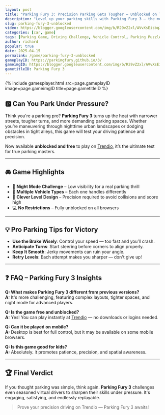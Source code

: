 ```yaml
---
layout: post
title: "Parking Fury 3: Precision Parking Gets Tougher — Unblocked on Trendio"
description: "Level up your parking skills with Parking Fury 3 — the most challenging installment in the series, now unblocked and free to play on Trendio!"
slug: parking-fury-3-unblocked
video: https://blogger.googleusercontent.com/img/b/R29vZ2xl/AVvXsEisbqJyWJ4OjPD3Zk_S8OC27T8QDgUl6ZYupqqL2S39NGlJsohjV6mfP9VpLi_4E54xbeB60tSjjKRmMBCIVTlxApZXCaue0Cn5clMbwCWWEVzq762eotqyOZ0tN5i7-o7v_3JRF_3YUvySIU92a_4kSCgyM6jRYvXcyXywJkNaJrI0LsEspy0gV01IDGA/s320/parking-fury-3.png
categories: [car, game]
tags: [Parking Game, Driving Challenge, Vehicle Control, Parking Puzzle, Unblocked Games]
author: richard
popular: true
date: 2025-04-15
permalink: /game/parking-fury-3-unblocked
gameplayID: https://parkingfury.github.io/3/
gameimgID: https://blogger.googleusercontent.com/img/b/R29vZ2xl/AVvXsEisbqJyWJ4OjPD3Zk_S8OC27T8QDgUl6ZYupqqL2S39NGlJsohjV6mfP9VpLi_4E54xbeB60tSjjKRmMBCIVTlxApZXCaue0Cn5clMbwCWWEVzq762eotqyOZ0tN5i7-o7v_3JRF_3YUvySIU92a_4kSCgyM6jRYvXcyXywJkNaJrI0LsEspy0gV01IDGA/s320/parking-fury-3.png
gametitleID: Parking Fury 3
---
```


{% include gamesplayer.html
  src=page.gameplayID
  image=page.gameimgID
  title=page.gametitleID
%}

## 🅿️ Can You Park Under Pressure?

Think you're a parking pro? **Parking Fury 3** turns up the heat with narrower streets, tougher turns, and more demanding parking spaces. Whether you’re maneuvering through nighttime urban landscapes or dodging obstacles in tight alleys, this game will test your driving patience and precision.

Now available **unblocked and free** to play on [Trendio](https://www.trendio.homes/), it’s the ultimate test for true parking masters.

---

## 🚘 Game Highlights

- 🌌 **Night Mode Challenge** – Low visibility for a real parking thrill
- 🚗 **Multiple Vehicle Types** – Each one handles differently
- 🧠 **Clever Level Design** – Precision required to avoid collisions and score high
- 💻 **No Restrictions** – Fully unblocked on all browsers

---

## 💡 Pro Parking Tips for Victory

- **Use the Brake Wisely**: Control your speed — too fast and you’ll crash.
- **Anticipate Turns**: Start steering before corners to align properly.
- **Keep It Smooth**: Jerky movements can ruin your angle.
- **Retry Levels**: Each attempt makes you sharper — don't give up!

---

## ❓ FAQ – Parking Fury 3 Insights

**Q: What makes Parking Fury 3 different from previous versions?**  
**A:** It's more challenging, featuring complex layouts, tighter spaces, and night mode for advanced players.

**Q: Is the game free and unblocked?**  
**A:** Yes! You can play instantly at [Trendio](https://www.trendio.homes/) — no downloads or logins needed.

**Q: Can it be played on mobile?**  
**A:** Desktop is best for full control, but it may be available on some mobile browsers.

**Q: Is this game good for kids?**  
**A:** Absolutely. It promotes patience, precision, and spatial awareness.

---

## 🏆 Final Verdict

If you thought parking was simple, think again. **Parking Fury 3** challenges even seasoned virtual drivers to sharpen their skills under pressure. It's engaging, satisfying, and endlessly replayable.

> Prove your precision driving on Trendio — Parking Fury 3 awaits!

